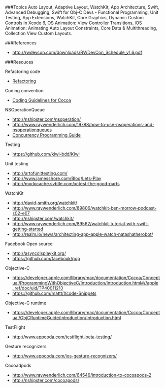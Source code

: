 ###Topics
Auto Layout, Adaptive Layout, WatchKit, App Architecture, Swift, Advanced Debugging, Swift for Obj-C Devs - Functional Programming, Unit Testing,  App Extensions, WatchKit, Core Graphics, Dynamic Custom Controls in Xcode 6, OS Animation:
View Controller Transitions, iOS Animation: Animating Auto Layout Constraints, Core Data & Multithreading, Collection View
Custom Layouts.

###References
* http://rwdevcon.com/downloads/RWDevCon_Schedule_v1.6.pdf

###Resouces

Refactoring code
* [Refactoring](http://sourcemaking.com/refactoring/)

Coding convention
* [Coding Guidelines for Cocoa](https://developer.apple.com/library/mac/documentation/Cocoa/Conceptual/CodingGuidelines/CodingGuidelines.html#//apple_ref/doc/uid/10000146-SW1)

NSOperationQueue
* http://nshipster.com/nsoperation/
* http://www.raywenderlich.com/19788/how-to-use-nsoperations-and-nsoperationqueues
* [Concurrency Programming Guide](https://developer.apple.com/library/mac/documentation/General/Conceptual/ConcurrencyProgrammingGuide/Introduction/Introduction.html#//apple_ref/doc/uid/TP40008091)

Testing
* https://github.com/kiwi-bdd/Kiwi

Unit testing
* http://artofunittesting.com/
* http://www.jamesshore.com/Blog/Lets-Play
* http://modocache.svbtle.com/xctest-the-good-parts

WatchKit
* http://david-smith.org/watchkit/
* http://www.raywenderlich.com/89806/watchkit-ben-morrow-podcast-s02-e07
* http://nshipster.com/watchkit/
* http://www.raywenderlich.com/89562/watchkit-tutorial-with-swift-getting-started
* http://realm.io/news/architecting-app-apple-watch-natashatherobot/

Facebook Open source
* http://asyncdisplaykit.org/
* https://github.com/facebook/pop

Objective-C
* https://developer.apple.com/library/mac/documentation/Cocoa/Conceptual/ProgrammingWithObjectiveC/Introduction/Introduction.html#//apple_ref/doc/uid/TP40011210
* https://github.com/mattt/Xcode-Snippets

Objective-C runtime
* https://developer.apple.com/library/mac/documentation/Cocoa/Conceptual/ObjCRuntimeGuide/Introduction/Introduction.html

TestFlight
* http://www.appcoda.com/testflight-beta-testing/

Gesture recognizers
* http://www.appcoda.com/ios-gesture-recognizers/

Cocoadpods
* http://www.raywenderlich.com/64546/introduction-to-cocoapods-2
* http://nshipster.com/cocoapods/
 
